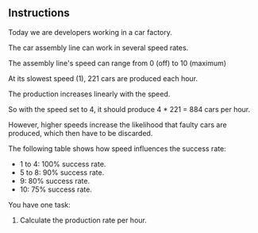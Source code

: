 ## Instructions

Today we are developers working in a car factory.

The car assembly line can work in several speed rates.

The assembly line's speed can range from 0 (off) to 10 (maximum)

At its slowest speed (1), 221 cars are produced each hour.

The production increases linearly with the speed.

So with the speed set to 4, it should produce 4 * 221 = 884 cars per hour.

However, higher speeds increase the likelihood that faulty cars are produced, which then have to be discarded.

The following table shows how speed influences the success rate:

 - 1 to 4: 100% success rate.
 - 5 to 8: 90% success rate.
 - 9: 80% success rate.
 - 10: 75% success rate.

 You have one task:

 1. Calculate the production rate per hour.
